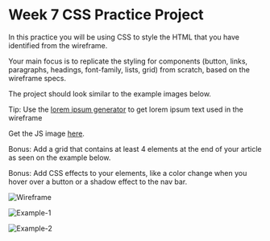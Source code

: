 # Week 7 CSS Practice Project

In this practice you will be using CSS to style the HTML that you have
identified from the wireframe.

Your main focus is to replicate the styling for components (button, links,
paragraphs, headings, font-family, lists, grid) from scratch, based on the
wireframe specs.

The project should look similar to the example images below.

Tip: Use the [lorem ipsum generator][lorem] to get lorem ipsum text used in the
wireframe

Get the JS image [here][jsimage].

Bonus: Add a grid that contains at least 4 elements at the end of your article
as seen on the example below.

Bonus: Add CSS effects to your elements, like a color change when you hover over
a button or a shadow effect to the nav bar.

![Wireframe](https://appacademy-open-assets.s3-us-west-1.amazonaws.com/Modular-Curriculum/content/css/html-practice-wireframe.png)

![Example-1](https://appacademy-open-assets.s3-us-west-1.amazonaws.com/Modular-Curriculum/content/css/css-project-practice1.png)

![Example-2](https://appacademy-open-assets.s3-us-west-1.amazonaws.com/Modular-Curriculum/content/css/css-project-practice-2.png)

[lorem]: https://loremipsum.io/

[jsimage]: https://appacademy-open-assets.s3-us-west-1.amazonaws.com/Modular-Curriculum/content/css/css-project-practice1.png
